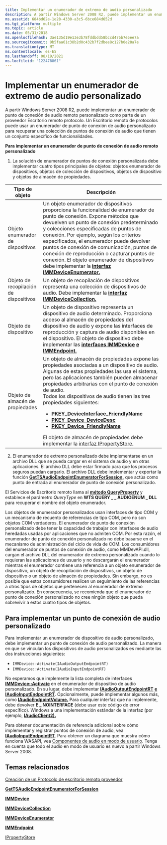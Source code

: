 ```yaml
---
title: Implementar un enumerador de extremo de audio personalizado
description: A partir Windows Server 2008 R2, puede implementar un enumerador de punto de conexión de audio remoto personalizado como parte de un proveedor Escritorio remoto protocolo.
ms.assetid: 684bd62e-1e28-4330-a3c5-6bce684d652d
ms.tgt_platform: multiple
ms.topic: article
ms.date: 05/31/2018
ms.openlocfilehash: 3ae135d19e13e3b78fddbdd58bccd476b7e5ee7a
ms.sourcegitcommit: 9b5faa61c38b2d0c432b7f2dbee8c127b0e28a7e
ms.translationtype: MT
ms.contentlocale: es-ES
ms.lasthandoff: 08/19/2021
ms.locfileid: "122478861"
---
```

# <a name="implementing-a-custom-audio-endpoint-enumerator"></a>Implementar un enumerador de extremo de audio personalizado

A partir Windows Server 2008 R2, puede implementar un enumerador de punto de conexión de audio remoto personalizado como parte de un proveedor Escritorio remoto protocolo. Un Escritorio remoto de protocolos puede usar un enumerador de punto de conexión de audio personalizado para recuperar una colección de puntos de conexión de audio que tienen un conjunto específico de funcionalidades.

**Para implementar un enumerador de punto de conexión de audio remoto personalizado**

1.  La solución de enumerador de puntos de conexión personalizada debe implementar cuatro tipos principales de objetos: objetos enumerador de dispositivos, objetos de colección de dispositivos, objetos de dispositivo y objetos de almacén de propiedades.

    

    
| Tipo de objeto | Descripción | 
|-------------|-------------|
| Objeto enumerador de dispositivos<br /> | Un objeto enumerador de dispositivos proporciona la funcionalidad de enumerador de punto de conexión. Expone métodos que devuelven un punto de conexión predeterminado y colecciones especificadas de puntos de conexión. Por ejemplo, según los criterios especificados, el enumerador puede devolver puntos de conexión de comunicación, puntos de conexión de reproducción o capturar puntos de conexión. El objeto enumerador de dispositivos debe implementar la <a href="/windows/desktop/api/mmdeviceapi/nn-mmdeviceapi-immdeviceenumerator"><strong>interfaz IMMDeviceEnumerator.</strong></a><br /> | 
| Objeto de recopilación de dispositivos<br /> | Un objeto de recopilación de dispositivos representa una colección de dispositivos de audio. Debe implementar la <a href="/windows/desktop/api/mmdeviceapi/nn-mmdeviceapi-immdevicecollection"><strong>interfaz IMMDeviceCollection.</strong></a><br /> | 
| Objeto de dispositivo<br /> | Un objeto de dispositivo representa un dispositivo de audio determinado. Proporciona acceso al almacén de propiedades del dispositivo de audio y expone las interfaces de reproducción y captura de audio disponibles en el dispositivo. El objeto de dispositivo debe implementar las <a href="/windows/desktop/api/mmdeviceapi/nn-mmdeviceapi-immdevice"><strong>interfaces IMMDevice</strong></a> <a href="/windows/desktop/api/mmdeviceapi/nn-mmdeviceapi-immendpoint"><strong>e IMMEndpoint.</strong></a><br /> | 
| Objeto de almacén de propiedades<br /> | Un objeto de almacén de propiedades expone las propiedades asociadas a un dispositivo de audio. Algunas de estas propiedades las usa el sistema, pero las aplicaciones también pueden almacenar propiedades arbitrarias con el punto de conexión de audio.<br /> Todos los dispositivos de audio tienen las tres propiedades siguientes:<br /><ul><li><a href="/windows/desktop/CoreAudio/pkey-deviceinterface-friendlyname"><strong>PKEY_DeviceInterface_FriendlyName</strong></a></li><li><a href="/windows/desktop/CoreAudio/pkey-device-devicedesc"><strong>PKEY_Device_DeviceDesc</strong></a></li><li><a href="/windows/desktop/CoreAudio/pkey-device-friendlyname"><strong>PKEY_Device_FriendlyName</strong></a></li></ul>    El objeto de almacén de propiedades debe implementar la <a href="/windows/win32/api/propsys/nn-propsys-ipropertystore">interfaz IPropertyStore.</a><br /> | 


    

     

2.  El enumerador de extremo personalizado debe implementarse en un archivo DLL que se pueda cargar en el sistema de audio y en otras aplicaciones. El archivo DLL debe estar firmado para que los procesos seguros puedan cargarlo. El archivo DLL debe implementar y exportar la función [**GetTSAudioEndpointEnumeratorForSession,**](gettsaudioendpointenumeratorforsession.md) que actúa como punto de entrada al enumerador de punto de conexión personalizado.

El Servicios de Escritorio remoto llama al [**método QueryProperty**](/windows/desktop/api/Wtsprotocol/nf-wtsprotocol-iwtsprotocolconnection-queryproperty) y establece el parámetro *QueryType* en **WTS QUERY \_ \_ AUDIOENUM \_ DLL** para recuperar el nombre del objeto enumerador.

Los objetos de enumerador personalizados usan interfaces de tipo COM y un mecanismo de recuento de referencias de tipo COM, pero no son objetos COM verdaderos. El enumerador de punto de conexión personalizado debe tener la capacidad de trabajar con interfaces de audio heredadas usadas por aplicaciones que no admiten COM. Por esta razón, el enumerador de punto de conexión personalizado no debe basarse en el mecanismo de administración del ciclo de vida de COM. Los consumidores del enumerador de puntos de conexión de audio, como MMDevAPI.dll, cargan el archivo DLL del enumerador de extremo personalizado cuando lo requieran las aplicaciones de usuario y no descargarán el enumerador mientras el enumerador contiene una referencia a un objeto enumerador de dispositivo, un objeto de recopilación de dispositivos, un objeto de dispositivo o un objeto de almacén de propiedades. Sin embargo, no es posible que estos consumidores realicen un seguimiento de las referencias a otros tipos de objetos que pertenecen al enumerador de extremo personalizado. En consecuencia, se recomienda que el enumerador de punto de conexión personalizado no cree ningún objeto que pueda sobrevivir a estos cuatro tipos de objetos.

## <a name="to-implement-a-custom-audio-endpoint"></a>Para implementar un punto de conexión de audio personalizado

Para implementar un enumerador de dispositivo de audio personalizado, debe implementar un punto de conexión de audio personalizado. La manera en que se vinculan los dispositivos de audio personalizados es mediante las dos instrucciones siguientes:

-   `IMMDevice::Activate(IAudioOutputEndpointRT)`
-   `IMMDevice::Activate(IAudioInputEndpointRT)`

No esperamos que implemente la lista completa de interfaces [**IMMDevice::Activate**](/windows/desktop/api/mmdeviceapi/nf-mmdeviceapi-immdevice-activate) en el enumerador de dispositivo de audio personalizado. En su lugar, debe implementar [**IAudioOutputEndpointRT**](/windows/desktop/api/Audioengineendpoint/nn-audioengineendpoint-iaudiooutputendpointrt) [**e IAudioInputEndpointRT**](/windows/desktop/api/Audioengineendpoint/nn-audioengineendpoint-iaudioinputendpointrt). Opcionalmente, puede implementar algunos más, como [**IAudioEndpointVolume.**](/windows/desktop/api/endpointvolume/nn-endpointvolume-iaudioendpointvolume) Para cualquier interfaz que no implemente, debe devolver **E \_ NOINTERFACE** (debe usar este código de error específico). Windows a una implementación estándar de la interfaz (por ejemplo, [**IAudioClient2).**](/windows/desktop/api/audioclient/nn-audioclient-iaudioclient2)

Para obtener documentación de referencia adicional sobre cómo implementar y registrar puntos de conexión de audio, vea [**IAudioInputEndpointRT**](/windows/desktop/api/Audioengineendpoint/nn-audioengineendpoint-iaudioinputendpointrt). Para obtener un diagrama que muestra cómo funciona WASAPI, vea [Componentes de audio en modo de usuario](/windows/desktop/CoreAudio/user-mode-audio-components). Tenga en cuenta que todo el audio en modo de usuario es nuevo a partir Windows Server 2008.

## <a name="related-topics"></a>Temas relacionados

<dl> <dt>

[Creación de un Protocolo de escritorio remoto proveedor](creating-a-custom-remote-protocol.md)
</dt> <dt>

[**GetTSAudioEndpointEnumeratorForSession**](gettsaudioendpointenumeratorforsession.md)
</dt> <dt>

[**IMMDevice**](/windows/desktop/api/mmdeviceapi/nn-mmdeviceapi-immdevice)
</dt> <dt>

[**IMMDeviceCollection**](/windows/desktop/api/mmdeviceapi/nn-mmdeviceapi-immdevicecollection)
</dt> <dt>

[**IMMDeviceEnumerator**](/windows/desktop/api/mmdeviceapi/nn-mmdeviceapi-immdeviceenumerator)
</dt> <dt>

[**IMMEndpoint**](/windows/desktop/api/mmdeviceapi/nn-mmdeviceapi-immendpoint)
</dt> <dt>

[IPropertyStore](/windows/win32/api/propsys/nn-propsys-ipropertystore)
</dt> </dl>
